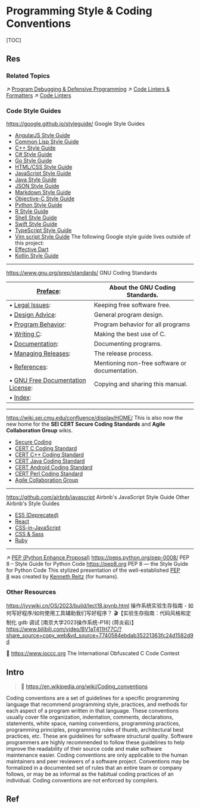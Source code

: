 # Programming Style & Coding Conventions

[TOC]



## Res
### Related Topics
↗ [Program Debugging & Defensive Programming](../../🗺%20CS%20Overview/Program%20Debugging%20&%20Defensive%20Programming.md)
↗ [Code Linters & Formatters](🛠️%20Programming%20Tools%20Chain/Code%20Linters%20&%20Formatters/Code%20Linters%20&%20Formatters.md)
↗ [Code Linters](🛠️%20Programming%20Tools%20Chain/Code%20Linters%20&%20Formatters/Code%20Linters.md)


### Code Style Guides 
https://google.github.io/styleguide/
Google Style Guides
- [AngularJS Style Guide](https://google.github.io/styleguide/angularjs-google-style.html)
- [Common Lisp Style Guide](https://google.github.io/styleguide/lispguide.xml)
- [C++ Style Guide](https://google.github.io/styleguide/cppguide.html)
- [C# Style Guide](https://google.github.io/styleguide/csharp-style.html)
- [Go Style Guide](https://google.github.io/styleguide/go/)
- [HTML/CSS Style Guide](https://google.github.io/styleguide/htmlcssguide.html)
- [JavaScript Style Guide](https://google.github.io/styleguide/jsguide.html)
- [Java Style Guide](https://google.github.io/styleguide/javaguide.html)
- [JSON Style Guide](https://google.github.io/styleguide/jsoncstyleguide.xml)
- [Markdown Style Guide](https://google.github.io/styleguide/docguide/style.html)
- [Objective-C Style Guide](https://google.github.io/styleguide/objcguide.html)
- [Python Style Guide](https://google.github.io/styleguide/pyguide.html)
- [R Style Guide](https://google.github.io/styleguide/Rguide.html)
- [Shell Style Guide](https://google.github.io/styleguide/shellguide.html)
- [Swift Style Guide](https://google.github.io/swift/)
- [TypeScript Style Guide](https://google.github.io/styleguide/tsguide.html)
- [Vim script Style Guide](https://google.github.io/styleguide/vimscriptguide.xml)
The following Google style guide lives outside of this project:
- [Effective Dart](https://www.dartlang.org/guides/language/effective-dart)
- [Kotlin Style Guide](https://developer.android.com/kotlin/style-guide)

---
https://www.gnu.org/prep/standards/
GNU Coding Standards

| [Preface](https://www.gnu.org/prep/standards/html_node/Preface.html#Preface):                                                                        | About the GNU Coding Standards.                |
| ---------------------------------------------------------------------------------------------------------------------------------------------------- | ---------------------------------------------- |
| • [Legal Issues](https://www.gnu.org/prep/standards/html_node/Legal-Issues.html#Legal-Issues):                                                       | Keeping free software free.                    |
| • [Design Advice](https://www.gnu.org/prep/standards/html_node/Design-Advice.html#Design-Advice):                                                    | General program design.                        |
| • [Program Behavior](https://www.gnu.org/prep/standards/html_node/Program-Behavior.html#Program-Behavior):                                           | Program behavior for all programs              |
| • [Writing C](https://www.gnu.org/prep/standards/html_node/Writing-C.html#Writing-C):                                                                | Making the best use of C.                      |
| • [Documentation](https://www.gnu.org/prep/standards/html_node/Documentation.html#Documentation):                                                    | Documenting programs.                          |
| • [Managing Releases](https://www.gnu.org/prep/standards/html_node/Managing-Releases.html#Managing-Releases):                                        | The release process.                           |
| • [References](https://www.gnu.org/prep/standards/html_node/References.html#References):                                                             | Mentioning non-free software or documentation. |
| • [GNU Free Documentation License](https://www.gnu.org/prep/standards/html_node/GNU-Free-Documentation-License.html#GNU-Free-Documentation-License): | Copying and sharing this manual.               |
| • [Index](https://www.gnu.org/prep/standards/html_node/Index.html#Index):                                                                            |                                                |

---
https://wiki.sei.cmu.edu/confluence/display/HOME/
This is also now the new home for the **SEI CERT Secure Coding Standards** and **Agile Collaboration Group** wikis.
- [Secure Coding](https://wiki.sei.cmu.edu/confluence/display/seccode/SEI+CERT+Coding+Standards)
- [CERT C Coding Standard](https://wiki.sei.cmu.edu/confluence/display/c/SEI+CERT+C+Coding+Standard)
- [CERT C++ Coding Standard](https://wiki.sei.cmu.edu/confluence/pages/viewpage.action?pageId=88046682)
- [CERT Java Coding Standard](https://wiki.sei.cmu.edu/confluence/display/java/SEI+CERT+Oracle+Coding+Standard+for+Java)
- [CERT Android Coding Standard](https://wiki.sei.cmu.edu/confluence/display/android/Android+Secure+Coding+Standard)
- [CERT Perl Coding Standard](https://wiki.sei.cmu.edu/confluence/display/perl/SEI+CERT+Perl+Coding+Standard)
- [Agile Collaboration Group](https://wiki.sei.cmu.edu/confluence/display/ACG/SEI+Agile+Collaboration+Group+Home)

---
https://github.com/airbnb/javascript
Airbnb's JavaScript Style Guide
Other Airbnb's Style Guides
- [ES5 (Deprecated)](https://github.com/airbnb/javascript/tree/es5-deprecated/es5)
- [React](https://github.com/airbnb/javascript/blob/master/react)
- [CSS-in-JavaScript](https://github.com/airbnb/javascript/blob/master/css-in-javascript)
- [CSS & Sass](https://github.com/airbnb/css)
- [Ruby](https://github.com/airbnb/ruby)

---
↗ [PEP (Python Enhance Proposal)](Interpreted%20Languages/Python/PEP%20(Python%20Enhance%20Proposal).md)
https://peps.python.org/pep-0008/
PEP 8 – Style Guide for Python Code
https://pep8.org
PEP 8 — the Style Guide for Python Code
This stylized presentation of the well-established [PEP 8](https://www.python.org/dev/peps/pep-0008/) was created by [Kenneth Reitz](http://kennethreitz.org/bitcoin) (for humans).


### Other Resources
https://jyywiki.cn/OS/2023/build/lect18.ipynb.html
操作系统实验生存指南 - 如何写好程序/如何使用工具辅助我们写好程序？
🎬【实验生存指南：代码风格和定制化 gdb 调试 [南京大学2023操作系统-P18] (蒋炎岩)】 https://www.bilibili.com/video/BV1aT411H77C/?share_source=copy_web&vd_source=7740584ebdab35221363fc24d1582d9d

🥰 https://www.ioccc.org
The International Obfuscated C Code Contest



## Intro
> 🔗 https://en.wikipedia.org/wiki/Coding_conventions

Coding conventions are a set of guidelines for a specific programming language that recommend programming style, practices, and methods for each aspect of a program written in that language. These conventions usually cover file organization, indentation, comments, declarations, statements, white space, naming conventions, programming practices, programming principles, programming rules of thumb, architectural best practices, etc. These are guidelines for software structural quality. Software programmers are highly recommended to follow these guidelines to help improve the readability of their source code and make software maintenance easier. Coding conventions are only applicable to the human maintainers and peer reviewers of a software project. Conventions may be formalized in a documented set of rules that an entire team or company follows, or may be as informal as the habitual coding practices of an individual. Coding conventions are not enforced by compilers.



## Ref
